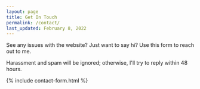 ```yaml
---
layout: page
title: Get In Touch
permalink: /contact/
last_updated: February 8, 2022
---
```


See any issues with the website? Just want to say hi? Use this form to reach out to me.

Harassment and spam will be ignored; otherwise, I'll try to reply within 48 hours. 

{% include contact-form.html %}
